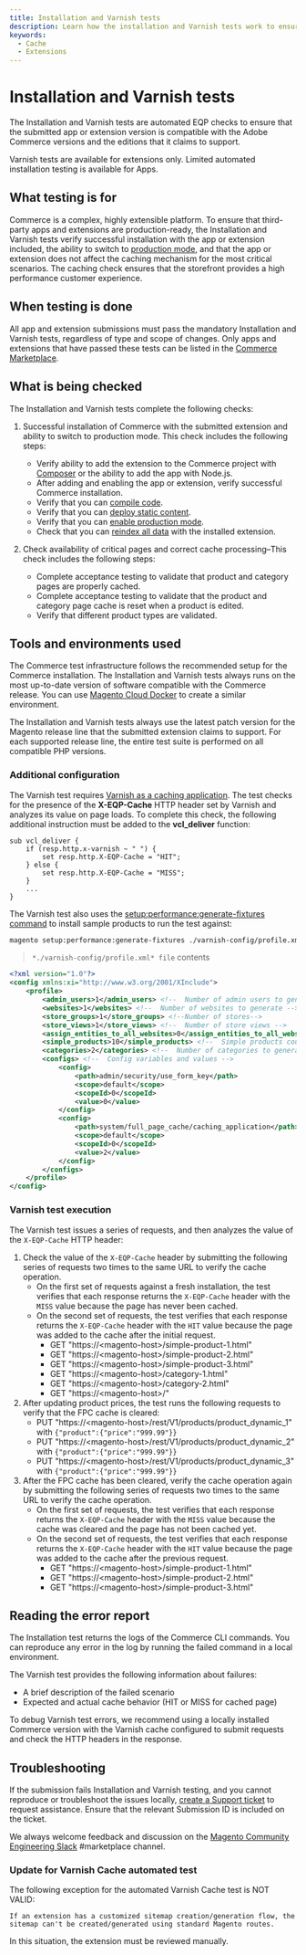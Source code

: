 ```yaml
---
title: Installation and Varnish tests
description: Learn how the installation and Varnish tests work to ensure compatibility.
keywords:
  - Cache
  - Extensions
---
```


# Installation and Varnish tests

The Installation and Varnish tests are automated EQP checks to ensure that the submitted app or extension version is compatible with the Adobe Commerce versions and the editions that it claims to support.

<InlineAlert variant="info" slots="text"/>

Varnish tests are available for extensions only. Limited automated installation testing is available for Apps.

## What testing is for

Commerce is a complex, highly extensible platform. To ensure that third-party apps and extensions are production-ready, the Installation and Varnish tests verify successful installation with the app or extension included, the ability to switch to [production mode](https://experienceleague.adobe.com/docs/commerce-operations/configuration-guide/setup/application-modes.html), and that the app or extension does not affect the caching mechanism for the most critical scenarios. The caching check ensures that the storefront provides a high performance customer experience.

## When testing is done

All app and extension submissions must pass the mandatory Installation and Varnish tests, regardless of type and scope of changes. Only apps and extensions that have passed these tests can be listed in the [Commerce Marketplace](https://commercemarketplace.adobe.com).

## What is being checked

The Installation and Varnish tests complete the following checks:

1. Successful installation of Commerce with the submitted extension and ability to switch to production mode. This check includes the following steps:

   -  Verify ability to add the extension to the Commerce project with [Composer](https://getcomposer.org) or the ability to add the app with Node.js.
   -  After adding and enabling the app or extension, verify successful Commerce installation.
   -  Verify that you can [compile code](https://experienceleague.adobe.com/docs/commerce-operations/configuration-guide/cli/code-compiler.html).
   -  Verify that you can [deploy static content](https://experienceleague.adobe.com/docs/commerce-operations/configuration-guide/cli/static-view/static-view-file-deployment.html).
   -  Verify that you can [enable production mode](https://experienceleague.adobe.com/docs/commerce-operations/configuration-guide/cli/set-mode.html).
   -  Check that you can [reindex all data](https://experienceleague.adobe.com/docs/commerce-operations/configuration-guide/cli/manage-indexers.html) with the installed extension.

1. Check availability of critical pages and correct cache processing–This check includes the following steps:

   -  Complete acceptance testing to validate that product and category pages are properly cached.
   -  Complete acceptance testing to validate that the product and category page cache is reset when a product is edited.
   -  Verify that different product types are validated.

## Tools and environments used

The Commerce test infrastructure follows the recommended setup for the Commerce installation. The Installation and Varnish tests always runs on the most up-to-date version of software compatible with the Commerce release. You can use [Magento Cloud Docker](https://developer.adobe.com/commerce/cloud-tools/docker/) to create a similar environment.

The Installation and Varnish tests always use the latest patch version for the Magento release line that the submitted extension claims to support. For each supported release line, the entire test suite is performed on all compatible PHP versions.

### Additional configuration

The Varnish test requires [Varnish as a caching application](https://experienceleague.adobe.com/docs/commerce-operations/configuration-guide/cache/configure-varnish-commerce.html). The test checks for the presence of the **X-EQP-Cache** HTTP header set by Varnish and analyzes its value on page loads. To complete this check, the following additional instruction must be added to the **vcl_deliver** function:

```vcl
sub vcl_deliver {
    if (resp.http.x-varnish ~ " ") {
        set resp.http.X-EQP-Cache = "HIT";
    } else {
        set resp.http.X-EQP-Cache = "MISS";
    }
    ...
}
```

The Varnish test also uses the [setup:performance:generate-fixtures command](https://experienceleague.adobe.com/docs/commerce-operations/configuration-guide/cli/generate-data.html) to install sample products to run the test against:

```bash
magento setup:performance:generate-fixtures ./varnish-config/profile.xml
```

> `*./varnish-config/profile.xml* file` contents

```xml
<?xml version="1.0"?>
<config xmlns:xi="http://www.w3.org/2001/XInclude">
    <profile>
        <admin_users>1</admin_users> <!--  Number of admin users to generate -->
        <websites>1</websites> <!--  Number of websites to generate -->
        <store_groups>1</store_groups> <!--Number of stores-->
        <store_views>1</store_views> <!--  Number of store views -->
        <assign_entities_to_all_websites>0</assign_entities_to_all_websites> <!--  Whether to assign all products per each website -->
        <simple_products>10</simple_products> <!--  Simple products count -->
        <categories>2</categories> <!--  Number of categories to generate -->
        <configs> <!--  Config variables and values -->
            <config>
                <path>admin/security/use_form_key</path>
                <scope>default</scope>
                <scopeId>0</scopeId>
                <value>0</value>
            </config>
            <config>
                <path>system/full_page_cache/caching_application</path>
                <scope>default</scope>
                <scopeId>0</scopeId>
                <value>2</value>
            </config>
        </configs>
    </profile>
</config>
```

### Varnish test execution

The Varnish test issues a series of requests, and then analyzes the value of the `X-EQP-Cache` HTTP header:

1. Check the value of the `X-EQP-Cache` header by submitting the following series of requests two times to the same URL to verify the cache operation.
   -  On the first set of requests against a fresh installation, the test verifies that each response returns the `X-EQP-Cache` header with the `MISS` value because the page has never been cached.
   -  On the second set of requests, the test verifies that each response returns the `X-EQP-Cache` header with the `HIT` value because the page was added to the cache after the initial request.
      -  GET "https://\<magento-host\>/simple-product-1.html"
      -  GET "https://\<magento-host\>/simple-product-2.html"
      -  GET "https://\<magento-host\>/simple-product-3.html"
      -  GET "https://\<magento-host\>/category-1.html"
      -  GET "https://\<magento-host\>/category-2.html"
      -  GET "https://\<magento-host\>/"
1. After updating product prices, the test runs the following requests to verify that the FPC cache is cleared:
   -  PUT "https://\<magento-host\>/rest/V1/products/product_dynamic_1" with `{"product":{"price":"999.99"}}`
   -  PUT "https://\<magento-host\>/rest/V1/products/product_dynamic_2" with `{"product":{"price":"999.99"}}`
   -  PUT "https://\<magento-host\>/rest/V1/products/product_dynamic_3" with `{"product":{"price":"999.99"}}`
1. After the FPC cache has been cleared, verify the cache operation again by submitting the following series of requests two times to the same URL to verify the cache operation.
   -  On the first set of requests, the test verifies that each response returns the `X-EQP-Cache` header with the `MISS` value because the cache was cleared and the page has not been cached yet.
   -  On the second set of requests, the test verifies that each response returns the `X-EQP-Cache` header with the `HIT` value because the page was added to the cache after the previous request.
      -  GET "https://\<magento-host\>/simple-product-1.html"
      -  GET "https://\<magento-host\>/simple-product-2.html"
      -  GET "https://\<magento-host\>/simple-product-3.html"

## Reading the error report

The Installation test returns the logs of the Commerce CLI commands. You can reproduce any error in the log by running the failed command in a local environment.

The Varnish test provides the following information about failures:

-  A brief description of the failed scenario
-  Expected and actual cache behavior (HIT or MISS for cached page)

To debug Varnish test errors, we recommend using a locally installed Commerce version with the Varnish cache configured to submit requests and check the HTTP headers in the response.

## Troubleshooting

If the submission fails Installation and Varnish testing, and you cannot reproduce or troubleshoot the issues locally, [create a Support ticket](https://marketplacesupport.magento.com/hc/en-us) to request assistance. Ensure that the relevant Submission ID is included on the ticket.

We always welcome feedback and discussion on the [Magento Community Engineering Slack](https://magentocommeng.slack.com/archives/C7SL5CGDN) #marketplace channel.

### Update for Varnish Cache automated test

The following exception for the automated Varnish Cache test is NOT VALID:

```test
If an extension has a customized sitemap creation/generation flow, the sitemap can't be created/generated using standard Magento routes.
```

In this situation, the extension must be reviewed manually.
